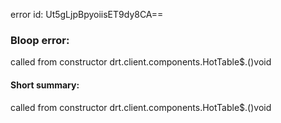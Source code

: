 error id: Ut5gLjpBpyoiisET9dy8CA==
### Bloop error:

called from constructor drt.client.components.HotTable$.<init>()void
#### Short summary: 

called from constructor drt.client.components.HotTable$.<init>()void
